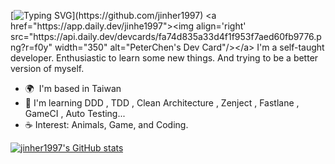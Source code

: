 [![Typing SVG](https://readme-typing-svg.demolab.com?font=Fira+Code&size=30&pause=1000&color=FFFFFF&width=500&lines=Hi+there%F0%9F%91%8B%2C+I'm+PeterChen.)](https://github.com/jinher1997)
<a href="https://app.daily.dev/jinhe1997"><img align='right' src="https://api.daily.dev/devcards/fa74d835a33d4f1f953f7aed60fb9776.png?r=f0y" width="350" alt="PeterChen's Dev Card"/></a>
I'm a self-taught developer. Enthusiastic to learn some new things. And trying to be a better version of myself.

* 🌍  I'm based in Taiwan
* 🧠  I'm learning DDD , TDD , Clean Architecture , Zenject , Fastlane , GameCI , Auto Testing...
* ☕  Interest: Animals, Game, and Coding.

<a href="http://www.github.com/jinher1997"><img src="https://github-readme-stats.vercel.app/api?username=jinher1997&show_icons=true&hide=&count_private=true&title_color=6366f1&text_color=ffffff&icon_color=10b981&bg_color=1c1917&hide_border=true&show_icons=true" alt="jinher1997's GitHub stats" /></a>
